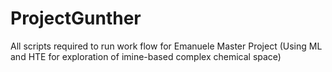 # ProjectGunther
 All scripts required to run work flow for Emanuele Master Project (Using ML and HTE for exploration of imine-based complex chemical space)
